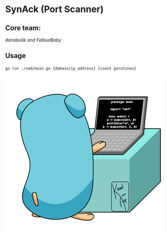 # SynAck (Port Scanner)

## Core team:
*danabolik and FalloutBaby*

## Usage
`go run ./cmd/main.go {domain/ip_address} {count gorutines}`

![img.png](assets/gomem.gif)
